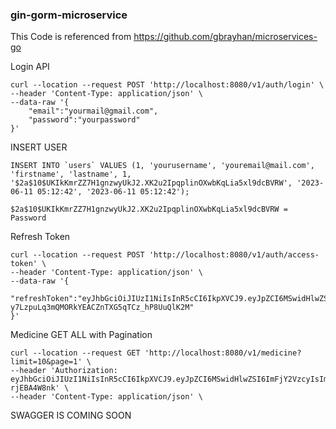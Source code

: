 ﻿### gin-gorm-microservice

This Code is referenced from https://github.com/gbrayhan/microservices-go

Login API
```
curl --location --request POST 'http://localhost:8080/v1/auth/login' \
--header 'Content-Type: application/json' \
--data-raw '{
    "email":"yourmail@gmail.com",
    "password":"yourpassword"
}'
```

INSERT USER
```
INSERT INTO `users` VALUES (1, 'yourusername', 'youremail@mail.com', 'firstname', 'lastname', 1, '$2a$10$UKIkKmrZZ7H1gnzwyUkJ2.XK2u2IpqplinOXwbKqLia5xl9dcBVRW', '2023-06-11 05:12:42', '2023-06-11 05:12:42');
```
```
$2a$10$UKIkKmrZZ7H1gnzwyUkJ2.XK2u2IpqplinOXwbKqLia5xl9dcBVRW = Password
```

Refresh Token
```
curl --location --request POST 'http://localhost:8080/v1/auth/access-token' \
--header 'Content-Type: application/json' \
--data-raw '{
    "refreshToken":"eyJhbGciOiJIUzI1NiIsInR5cCI6IkpXVCJ9.eyJpZCI6MSwidHlwZSI6ImFjY2VzcyIsImV4cCI6MTY4ODgzMDYzM30.UL-y7LzpuLq3mQMORkYEACZnTXG5qTCz_hP8UuQlK2M"
}'
````

Medicine 
GET ALL with Pagination 
```
curl --location --request GET 'http://localhost:8080/v1/medicine?limit=10&page=1' \
--header 'Authorization: eyJhbGciOiJIUzI1NiIsInR5cCI6IkpXVCJ9.eyJpZCI6MSwidHlwZSI6ImFjY2VzcyIsImV4cCI6MTY4ODg1ODU3N30.j_YDKmaQGxBae1OilFSyr65MlFfgP3Zq-rjEBA4W8nk' \
--header 'Content-Type: application/json' \
```

SWAGGER IS COMING SOON
